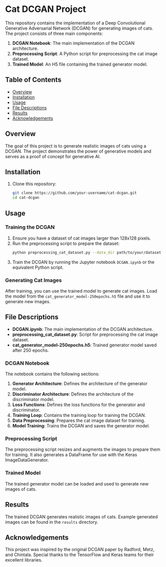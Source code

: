 # Cat DCGAN Project

This repository contains the implementation of a Deep Convolutional Generative Adversarial Network (DCGAN) for generating images of cats. The project consists of three main components:
1. **DCGAN Notebook**: The main implementation of the DCGAN architecture.
2. **Preprocessing Script**: A Python script for preprocessing the cat image dataset.
3. **Trained Model**: An H5 file containing the trained generator model.

## Table of Contents
- [Overview](#overview)
- [Installation](#installation)
- [Usage](#usage)
- [File Descriptions](#file-descriptions)
- [Results](#results)
- [Acknowledgements](#acknowledgements)

## Overview
The goal of this project is to generate realistic images of cats using a DCGAN. The project demonstrates the power of generative models and serves as a proof of concept for generative AI.

## Installation
1. Clone this repository:
    ```bash
    git clone https://github.com/your-username/cat-dcgan.git
    cd cat-dcgan
    ```
## Usage
### Training the DCGAN
1. Ensure you have a dataset of cat images larger than 128x128 pixels.
2. Run the preprocessing script to prepare the dataset:
    ```bash
    python preprocessing_cat_dataset.py --data_dir path/to/your/dataset
    ```
3. Train the DCGAN by running the Jupyter notebook `DCGAN.ipynb` or the equivalent Python script.

### Generating Cat Images
After training, you can use the trained model to generate cat images. Load the model from the `cat_generator_model-250epochs.h5` file and use it to generate new images.

## File Descriptions
- **DCGAN.ipynb**: The main implementation of the DCGAN architecture.
- **preprocessing_cat_dataset.py**: Script for preprocessing the cat image dataset.
- **cat_generator_model-250epochs.h5**: Trained generator model saved after 250 epochs.

### DCGAN Notebook
The notebook contains the following sections:
1. **Generator Architecture**: Defines the architecture of the generator model.
2. **Discriminator Architecture**: Defines the architecture of the discriminator model.
3. **Loss Functions**: Defines the loss functions for the generator and discriminator.
4. **Training Loop**: Contains the training loop for training the DCGAN.
5. **Data Preprocessing**: Prepares the cat image dataset for training.
6. **Model Training**: Trains the DCGAN and saves the generator model.

### Preprocessing Script
The preprocessing script resizes and augments the images to prepare them for training. It also generates a DataFrame for use with the Keras ImageDataGenerator.

### Trained Model
The trained generator model can be loaded and used to generate new images of cats.

## Results
The trained DCGAN generates realistic images of cats. Example generated images can be found in the `results` directory.

## Acknowledgements
This project was inspired by the original DCGAN paper by Radford, Metz, and Chintala. Special thanks to the TensorFlow and Keras teams for their excellent libraries.
